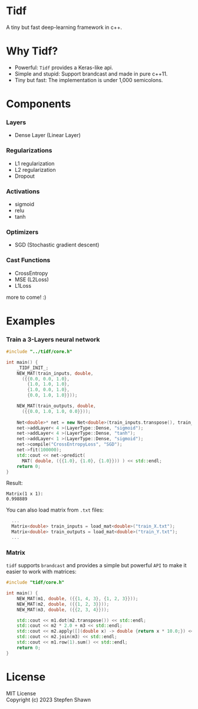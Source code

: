 # Tidf
A tiny but fast deep-learning framework in c++.  

# Why Tidf?
* Powerful: `Tidf` provides a Keras-like api.
* Simple and stupid: Support brandcast and made in pure c++11.
* Tiny but fast: The implementation is under 1,000 semicolons.

# Components
### Layers
* Dense Layer (Linear Layer)

### Regularizations
* L1 regularization
* L2 regularization
* Dropout

### Activations
* sigmoid
* relu
* tanh

### Optimizers
* SGD (Stochastic gradient descent)

### Cast Functions
* CrossEntropy
* MSE (L2Loss)
* L1Loss

more to come! :)

# Examples

### Train a 3-Layers neural network
```cpp
#include "../tidf/core.h"

int main() {
    _TIDF_INIT_;
    NEW_MAT(train_inputs, double, 
      ({{0.0, 0.0, 1.0},
        {1.0, 1.0, 1.0},
        {1.0, 0.0, 1.0},
        {0.0, 1.0, 1.0}}));

    NEW_MAT(train_outputs, double,
      ({{0.0, 1.0, 1.0, 0.0}}));
    
    Net<double>* net = new Net<double>(train_inputs.transpose(), train_outputs);
    net->addLayer< 4 >(LayerType::Dense, "sigmoid"); 
    net->addLayer< 4 >(LayerType::Dense, "tanh"); 
    net->addLayer< 1 >(LayerType::Dense, "sigmoid");
    net->compile("CrossEntropyLoss", "SGD");
    net->fit(100000);
    std::cout << net->predict(
      MAT( double, ({{1.0}, {1.0}, {1.0}})) ) << std::endl;
    return 0;
}
```
Result:  
```
Matrix(1 x 1):
0.998889
```

You can also load matrix from `.txt` files:  
```cpp
  ...
  Matrix<double> train_inputs = load_mat<double>("train_X.txt");
  Matrix<double> train_outputs = load_mat<double>("train_Y.txt");
  ...
```

### Matrix
`tidf` supports `brandcast` and provides a simple but powerful `API` to make it easier to work with matrices:  
```cpp
#include "tidf/core.h"

int main() {
    NEW_MAT(m1, double, ({{1, 4, 3}, {1, 2, 3}}));
    NEW_MAT(m2, double, ({{1, 2, 3}}));
    NEW_MAT(m3, double, ({{2, 3, 4}}));

    std::cout << m1.dot(m2.transpose()) << std::endl;
    std::cout << m2 * 2.0 + m3 << std::endl;
    std::cout << m2.apply([](double x) -> double {return x * 10.0;}) << std::endl;
    std::cout << m2.join(m3) << std::endl;
    std::cout << m1.row(1).sum() << std::endl;
    return 0;
}
```

# License
MIT License  
Copyright (c) 2023 Stepfen Shawn